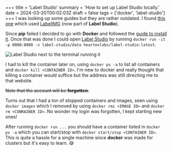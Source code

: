 +++
title = 'Label Studio'
summary = 'How to set up Label Studio locally.'
date = 2024-03-20T00:02:03Z
draft = false
tags = ['docker', 'label-studio']
+++
I was looking up some guides but they are rather outdated. I found [this one](https://betterdatascience.com/detect-license-plates-with-yolo/) which used [LabelIMG](https://github.com/HumanSignal/labelImg) (now  part of **Label Studio**).

Since **pip** failed I decided to go with **Docker** and followed the [guide to install it](https://docs.docker.com/get-docker/).
Once that was done I could open [Label Studio](https://github.com/HumanSignal/label-studio) by running `docker run -it -p 8080:8080 -v label-studio/data heartexlabs/label-studio:latest`.

![Label Studio next to the terminal running it](2024-03-20.png)

I had to kill the container later on, using `docker ps -a` to list all containers and `docker kill <CONTAINER ID>`. I'm new to docker and really thought that killing a container would suffice but the address was still directing me to that website.

~~Note that the account will be **forgotten**.~~

Turns out that I had a ton of stopped containers and images, seen using `docker images` which I removed by using `docker rmi <IMAGE ID>` and `docker rm <CONRAINER ID>`. No wonder my login was forgotten, I kept starting new ones!

After running `docker run ...` you should have a container listed in `docker ps -a` which you can start/stop with `docker start/stop <CONTAINER ID>`. This is quite a hassle for a single machine since **docker** was made for clusters but it's easy to learn. 😅️
